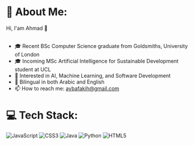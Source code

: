 # 💫 About Me:
Hi, I'am Ahmad 👋<br><br>
- 🎓 Recent BSc Computer Science graduate from Goldsmiths, University of London</br>
- 🎓 Incoming MSc Artificial Intelligence for Sustainable Development student at UCL</br>
- 🤔 Interested in AI, Machine Learning, and Software Development</br>
- 💬 Bilingual in both Arabic and English<br>
- 📫 How to reach me: aybafakih@gmail.com<br>


# 💻 Tech Stack:
![JavaScript](https://img.shields.io/badge/javascript-%23323330.svg?style=for-the-badge&logo=javascript&logoColor=%23F7DF1E) ![CSS3](https://img.shields.io/badge/css3-%231572B6.svg?style=for-the-badge&logo=css3&logoColor=white) ![Java](https://img.shields.io/badge/java-%23ED8B00.svg?style=for-the-badge&logo=openjdk&logoColor=white) ![Python](https://img.shields.io/badge/python-3670A0?style=for-the-badge&logo=python&logoColor=ffdd54) ![HTML5](https://img.shields.io/badge/html5-%23E34F26.svg?style=for-the-badge&logo=html5&logoColor=white)




